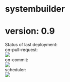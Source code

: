 # systembuilder
# version: 0.9
Status of last deployment:<br>
on-pull-request:<br>
<img src="https://github.com/antonkurenkov/systembuilder/workflows/on-pull-request/badge.svg?branch=develop"><br>
on-commit:<br>
<img src="https://github.com/antonkurenkov/systembuilder/workflows/on-commit/badge.svg?branch=develop"><br>
scheduler:<br>
<img src="https://github.com/antonkurenkov/systembuilder/workflows/scheduler/badge.svg?branch=develop"><br>
